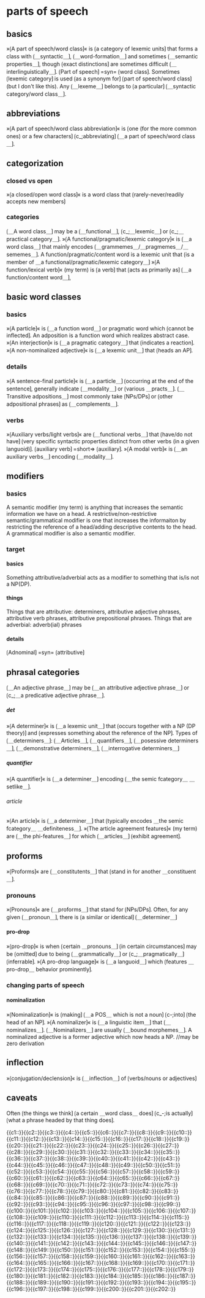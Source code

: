 # parts of speech

## basics

»⟮A part of speech/word class⟯« is ⟮a category of lexemic units⟯ that forms a class with ⟮＿syntactic＿⟯, ⟮＿word-formation＿⟯ and sometimes ⟮＿semantic properties＿⟯, though ⟮exact distinctions⟯ are sometimes difficult ⟮＿interlinguistically＿⟯.
⟮Part of speech⟯ =syn= ⟮word class⟯.
Sometimes ⟮lexemic category⟯ is used ⟮as a synonym for⟯ ⟮part of speech/word class⟯ (but I don't like this).
Any ⟮＿lexeme＿⟯ belongs to ⟮a particular⟯ ⟮＿syntactic category/word class＿⟯.

## abbreviations

»⟮A part of speech/word class abbreviation⟯« is ⟮one (for the more common ones) or a few characters⟯ ⟮c_;abbreviating⟯ ⟮＿a part of speech/word class＿⟯.

## categorization

### closed vs open

»⟮a closed/open word class⟯« is a word class that ⟮rarely-never/readily accepts new members⟯

### categories

⟮＿A word class＿⟯ may be a ⟮＿functional＿⟯, ⟮c_;＿lexemic＿⟯ or ⟮c_;＿practical category＿⟯.
»⟮A functional/pragmatic/lexemic category⟯« is ⟮＿a word class＿⟯ that mainly encodes ⟮＿grammemes＿/＿pragmemes＿/＿sememes＿⟯.
A function/pragmatic/content word is a lexemic unit that ⟮is a member of ＿a functional/pragmatic/lexemic category＿⟯
»⟮A function/lexical verb⟯« (my term) is ⟮a verb⟯ that ⟮acts as primarily as⟯ ⟮＿a function/content word＿⟯,

## basic word classes

### basics

»⟮A particle⟯« is ⟮＿a function word＿⟯ or pragmatic word which ⟮cannot be inflected⟯.
An adposition is a function word which realizes abstract case.
»⟮An interjection⟯« is ⟮＿a pragmatic category＿⟯ that ⟮indicates a reaction⟯.
»⟮A non-nominalized adjective⟯« is ⟮＿a lexemic unit＿⟯ that ⟮heads an AP⟯.

### details

»⟮A sentence-final particle⟯« is ⟮＿a particle＿⟯ ⟮occurring at the end of the sentence⟯, generally indicate ⟮＿modality＿⟯ or ⟮various ＿practs＿⟯.
⟮＿Transitive adpositions＿⟯ most commonly take ⟮NPs/DPs⟯ or ⟮other adpositional phrases⟯ as ⟮＿complements＿⟯.

### verbs

»⟮Auxiliary verbs/light verbs⟯« are ⟮＿functional verbs＿⟯ that ⟮have/do not have⟯ ⟮very specific syntactic properties distinct from other verbs (in a given languoid)⟯.
⟮auxiliary verb⟯ =short=> ⟮auxiliary⟯.
»⟮A modal verb⟯« is ⟮＿an auxiliary verbs＿⟯ encoding ⟮＿modality＿⟯.

## modifiers

### basics

A semantic modifier (my term) is anything that increases the semantic information we have on a head.
A restrictive/non-restrictive semantic/grammatical modifier is one that increases the informaiton by restricting the reference of a head/adding descriptive contents to the head.
A grammatical modifier is also a semantic modifier.

### target

#### basics

Something attributive/adverbial acts as a modifier to something that is/is not a NP(DP).

#### things 

Things that are attributive: determiners, attributive adjective phrases, attributive verb phrases, attributive prepositional phrases.
Things that are adverbial: adverb(ial) phrases

#### details

⟮Adnominal⟯ =syn= ⟮attributive⟯

## phrasal categories

⟮＿An adjective phrase＿⟯ may be ⟮＿an attributive adjective phrase＿⟯ or ⟮c_;＿a predicative adjective phrase＿⟯.

##### det

»⟮A determiner⟯« is ⟮＿a lexemic unit＿⟯ that ⟮occurs together with a NP (DP theory)⟯ and ⟮expresses something about the reference of the NP⟯.
Types of ⟮＿determiners＿⟯: ⟮＿Articles＿⟯, ⟮＿quantifiers＿⟯, ⟮＿posessive determiners＿⟯, ⟮＿demonstrative determiners＿⟯, ⟮＿interrogative determiners＿⟯

##### quantifier

»⟮A quantifier⟯« is ⟮＿a determiner＿⟯ encoding ⟮＿the semic fcategory＿ ＿setlike＿⟯.

###### article

»⟮An article⟯« is ⟮＿a determiner＿⟯ that ⟮typically encodes ＿the semic fcategory＿ ＿definiteness＿⟯.
»⟮The article agreement features⟯« (my term) are ⟮＿the phi-features＿⟯ for which ⟮＿articles＿⟯ ⟮exhibit agreement⟯.

## proforms

»⟮Proforms⟯« are ⟮＿constitutents＿⟯ that ⟮stand in for another ＿constituent＿⟯.

### pronouns

»⟮Pronouns⟯« are ⟮＿proforms＿⟯ that stand for ⟮NPs/DPs⟯.
Often, for any given ⟮＿pronoun＿⟯, there is ⟮a similar or identical⟯ ⟮＿determiner＿⟯

#### pro-drop

»⟮pro-drop⟯« is when ⟮certain ＿pronouns＿⟯ ⟮in certain circumstances⟯ may be ⟮omitted⟯ due to being ⟮＿grammatically＿⟯ or ⟮c_;＿pragmatically＿⟯ ⟮inferrable⟯. 
»⟮A pro-drop language⟯« is ⟮＿a languoid＿⟯ which ⟮features ＿pro-drop＿ behavior prominently⟯.

### changing parts of speech

#### nominalization

»⟮Nominalization⟯« is ⟮making⟯ ⟮＿a POS＿ which is not a noun⟯ ⟮c-;into⟯ ⟮the head of an NP⟯.
»⟮A nominalizer⟯« is ⟮＿a linguistic item＿⟯ that ⟮＿nominalizes＿⟯.
⟮＿Nominalizers＿⟯ are usually ⟮＿bound morphemes＿⟯.
A nominalized adjective is a former adjective which now heads a NP.
//may be zero derivation

## inflection

»⟮conjugation/declension⟯« is ⟮＿inflection＿⟯ of ⟮verbs/nouns or adjectives⟯

## caveats

Often ⟮the things we think⟯ ⟮a certain ＿word class＿ does⟯ ⟮c_-;is actually⟯ ⟮what a phrase headed by that thing does⟯.

<span class='cloze-dump'>{{c1::}}{{c2::}}{{c3::}}{{c4::}}{{c5::}}{{c6::}}{{c7::}}{{c8::}}{{c9::}}{{c10::}}{{c11::}}{{c12::}}{{c13::}}{{c14::}}{{c15::}}{{c16::}}{{c17::}}{{c18::}}{{c19::}}{{c20::}}{{c21::}}{{c22::}}{{c23::}}{{c24::}}{{c25::}}{{c26::}}{{c27::}}{{c28::}}{{c29::}}{{c30::}}{{c31::}}{{c32::}}{{c33::}}{{c34::}}{{c35::}}{{c36::}}{{c37::}}{{c38::}}{{c39::}}{{c40::}}{{c41::}}{{c42::}}{{c43::}}{{c44::}}{{c45::}}{{c46::}}{{c47::}}{{c48::}}{{c49::}}{{c50::}}{{c51::}}{{c52::}}{{c53::}}{{c54::}}{{c55::}}{{c56::}}{{c57::}}{{c58::}}{{c59::}}{{c60::}}{{c61::}}{{c62::}}{{c63::}}{{c64::}}{{c65::}}{{c66::}}{{c67::}}{{c68::}}{{c69::}}{{c70::}}{{c71::}}{{c72::}}{{c73::}}{{c74::}}{{c75::}}{{c76::}}{{c77::}}{{c78::}}{{c79::}}{{c80::}}{{c81::}}{{c82::}}{{c83::}}{{c84::}}{{c85::}}{{c86::}}{{c87::}}{{c88::}}{{c89::}}{{c90::}}{{c91::}}{{c92::}}{{c93::}}{{c94::}}{{c95::}}{{c96::}}{{c97::}}{{c98::}}{{c99::}}{{c100::}}{{c101::}}{{c102::}}{{c103::}}{{c104::}}{{c105::}}{{c106::}}{{c107::}}{{c108::}}{{c109::}}{{c110::}}{{c111::}}{{c112::}}{{c113::}}{{c114::}}{{c115::}}{{c116::}}{{c117::}}{{c118::}}{{c119::}}{{c120::}}{{c121::}}{{c122::}}{{c123::}}{{c124::}}{{c125::}}{{c126::}}{{c127::}}{{c128::}}{{c129::}}{{c130::}}{{c131::}}{{c132::}}{{c133::}}{{c134::}}{{c135::}}{{c136::}}{{c137::}}{{c138::}}{{c139::}}{{c140::}}{{c141::}}{{c142::}}{{c143::}}{{c144::}}{{c145::}}{{c146::}}{{c147::}}{{c148::}}{{c149::}}{{c150::}}{{c151::}}{{c152::}}{{c153::}}{{c154::}}{{c155::}}{{c156::}}{{c157::}}{{c158::}}{{c159::}}{{c160::}}{{c161::}}{{c162::}}{{c163::}}{{c164::}}{{c165::}}{{c166::}}{{c167::}}{{c168::}}{{c169::}}{{c170::}}{{c171::}}{{c172::}}{{c173::}}{{c174::}}{{c175::}}{{c176::}}{{c177::}}{{c178::}}{{c179::}}{{c180::}}{{c181::}}{{c182::}}{{c183::}}{{c184::}}{{c185::}}{{c186::}}{{c187::}}{{c188::}}{{c189::}}{{c190::}}{{c191::}}{{c192::}}{{c193::}}{{c194::}}{{c195::}}{{c196::}}{{c197::}}{{c198::}}{{c199::}}{{c200::}}{{c201::}}{{c202::}}</span>